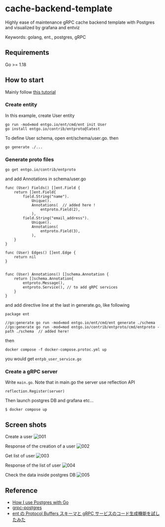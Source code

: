 # cache-backend-template

Highly ease of maintenance gRPC cache backend template with Postgres and visualized by grafana and entviz

Keywords: golang, ent., postgres, gRPC

## Requirements

Go >= 1.18

## How to start

Mainly follow [this tutorial](https://entgo.io/docs/grpc-intro/)

### Create entity

In this example, create User entity

```
go run -mod=mod entgo.io/ent/cmd/ent init User
go install entgo.io/contrib/entproto@latest
```

To define User schema, open ent/schema/user.go. then

```
go generate ./...
```

### Generate proto files

```
go get entgo.io/contrib/entproto
```

and add Annotations in schema/user.go

```
func (User) Fields() []ent.Field {
	return []ent.Field{
		field.String("name").
			Unique().
			Annotations(  // added here !
				entproto.Field(2),
			),
		field.String("email_address").
			Unique().
			Annotations(
				entproto.Field(3),
			),
	}
}

func (User) Edges() []ent.Edge {
	return nil
}


func (User) Annotations() []schema.Annotation {
	return []schema.Annotation{
		entproto.Message(),
        entproto.Service(), // to add gRPC services
	}
}
```

and add directive line at the last in generate.go, like following

```
package ent

//go:generate go run -mod=mod entgo.io/ent/cmd/ent generate ./schema
//go:generate go run -mod=mod entgo.io/contrib/entproto/cmd/entproto -path ./schema  // added here!
```

then

```
docker compose -f docker-compose.protoc.yml up
```

you would get `entpb_user_service.go`

### Create a gRPC server

Write `main.go`. Note that in main.go the server use reflection API

```
reflection.Register(server)
```

Then launch postgres DB and grafana etc...

```
$ docker compose up
```

## Screen shots

Create a user
![001](./assets/001.png)

Response of the creation of a user
![002](./assets/002.png)

Get list of user
![003](./assets/003.png)

Response of the list of user
![004](./assets/004.png)

Check the data inside postgres DB
![005](./assets/005.png)

## Reference

- [How I use Postgres with Go](https://jbrandhorst.com/post/postgres/)
- [grpc-postgres](https://github.com/johanbrandhorst/grpc-postgres)
- [ent の Protocol Buffers スキーマと gRPC サービスのコード生成機能を試したみた](https://zenn.dev/unm/articles/f73b2ae3a4b4c7)
